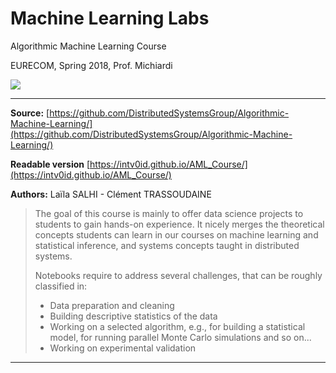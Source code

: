 # Machine Learning Labs
Algorithmic Machine Learning Course 

EURECOM, Spring 2018, Prof. Michiardi

![](https://travis-ci.com/intv0id/AML_Course.svg?token=3vvRazpU7RNVyEGLpoGp&branch=master)

----------

**Source:** [https://github.com/DistributedSystemsGroup/Algorithmic-Machine-Learning/](https://github.com/DistributedSystemsGroup/Algorithmic-Machine-Learning/)

**Readable version** [https://intv0id.github.io/AML_Course/](https://intv0id.github.io/AML_Course/)

**Authors:** Laïla SALHI - Clément TRASSOUDAINE

> The goal of this course is mainly to offer data science projects to students to gain hands-on experience. 
> It nicely merges the theoretical concepts students can learn in our courses on machine learning and statistical inference, and systems concepts taught in distributed systems.
>
> Notebooks require to address several challenges, that can be roughly classified in:
>
> * Data preparation and cleaning
> * Building descriptive statistics of the data
> * Working on a selected algorithm, e.g., for building a statistical model, for running parallel Monte Carlo simulations and so on...
> * Working on experimental validation


----------

